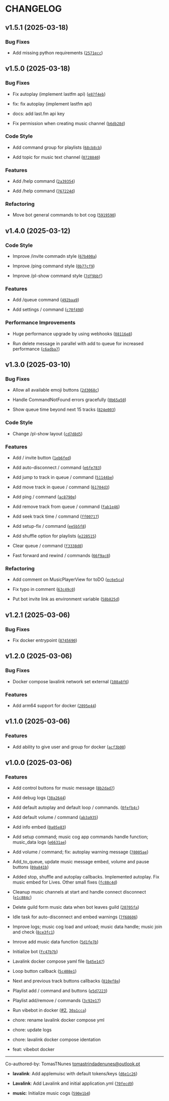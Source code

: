 # CHANGELOG


## v1.5.1 (2025-03-18)

### Bug Fixes

- Add missing python requirements
  ([`2571ecc`](https://github.com/TomasTNunes/VibeBot/commit/2571ecc42b3aa401eec88bed4158cede64d51aff))


## v1.5.0 (2025-03-18)

### Bug Fixes

- Fix autoplay (implement lastfm api)
  ([`e87f4eb`](https://github.com/TomasTNunes/VibeBot/commit/e87f4eb67b6dc51fb3bff1ecfe7d1c9b73a00893))

* fix: fix autoplay (implement lastfm api)

* docs: add last.fm api key

- Fix permission when creating music channel
  ([`b6db28d`](https://github.com/TomasTNunes/VibeBot/commit/b6db28d9d6aa08006bde486b091c9347c41efebb))

### Code Style

- Add command group for playlists
  ([`68cb8cb`](https://github.com/TomasTNunes/VibeBot/commit/68cb8cbd908c5bac99fc96ba47e3bf56ca731d32))

- Add topic for music text channel
  ([`0728840`](https://github.com/TomasTNunes/VibeBot/commit/07288404b72067c4ad0eef819df260d14ce8f534))

### Features

- Add /help <command> command
  ([`2a39354`](https://github.com/TomasTNunes/VibeBot/commit/2a393549e04ff5e7dbe5a06e55f2ac0701701199))

- Add /help command
  ([`767224d`](https://github.com/TomasTNunes/VibeBot/commit/767224d024ef053b34bb270a296f659f1b9ec242))

### Refactoring

- Move bot general commands to bot cog
  ([`5919590`](https://github.com/TomasTNunes/VibeBot/commit/5919590bbf1a012580433b14ea496837ef75fc8d))


## v1.4.0 (2025-03-12)

### Code Style

- Improve /invite commadn style
  ([`67b400a`](https://github.com/TomasTNunes/VibeBot/commit/67b400a41128da83cb625ead89561d7b835d51f8))

- Improve /ping command style
  ([`0b77cf9`](https://github.com/TomasTNunes/VibeBot/commit/0b77cf91085106d472434a41fd9873aac02d8fd9))

- Improve /pl-show command style
  ([`7df9bbf`](https://github.com/TomasTNunes/VibeBot/commit/7df9bbfaab8e95e93fc89d1a0a8ada64405174ef))

### Features

- Add /queue command
  ([`492baa9`](https://github.com/TomasTNunes/VibeBot/commit/492baa9c2c7cb8d40d87473e7cc679478fe1d1ec))

- Add settings / command
  ([`c70f498`](https://github.com/TomasTNunes/VibeBot/commit/c70f4985c48567da7e1b3bbd6ef6b827d603b286))

### Performance Improvements

- Huge performance upgrade by using webhooks
  ([`08116e8`](https://github.com/TomasTNunes/VibeBot/commit/08116e8aee82f23685b0988834b3ffb0e6cfed26))

- Run delete message in parallel with add to queue for increased performance
  ([`c6adba7`](https://github.com/TomasTNunes/VibeBot/commit/c6adba7fd7c1960f574857665428aad35205b697))


## v1.3.0 (2025-03-10)

### Bug Fixes

- Allow all available emoji buttons
  ([`2d3068c`](https://github.com/TomasTNunes/VibeBot/commit/2d3068cf1eaf4702ef1412e63db0727e43565c71))

- Handle CommandNotFound errors gracefully
  ([`0b65a50`](https://github.com/TomasTNunes/VibeBot/commit/0b65a504b394b26afc1295556335b615e8e0eb7d))

- Show queue time beyond next 15 tracks
  ([`824e003`](https://github.com/TomasTNunes/VibeBot/commit/824e003aaf7113048c2eca422899c2fab6304f64))

### Code Style

- Change /pl-show layout
  ([`cd7d8d5`](https://github.com/TomasTNunes/VibeBot/commit/cd7d8d5c3cde08da55f382ab54550673626aa0d2))

### Features

- Add / invite button
  ([`1eb6fed`](https://github.com/TomasTNunes/VibeBot/commit/1eb6fed55565bbdea4d279b1b0d8e80f479682b2))

- Add auto-disconnect / command
  ([`e6fe783`](https://github.com/TomasTNunes/VibeBot/commit/e6fe7833b6a209cef5749e61b452d1956a133f39))

- Add jump to track in queue / command
  ([`51144be`](https://github.com/TomasTNunes/VibeBot/commit/51144be174b508a9a283db5f442f73f505f3e2dc))

- Add move track in queue / command
  ([`61704d3`](https://github.com/TomasTNunes/VibeBot/commit/61704d3935c061027cab438ce707bd685212c29c))

- Add ping / command
  ([`ac8790e`](https://github.com/TomasTNunes/VibeBot/commit/ac8790ed34188c46bcd1124f9a26973f636a3ced))

- Add remove track from queue / command
  ([`fab1e46`](https://github.com/TomasTNunes/VibeBot/commit/fab1e4658b00e1db32cd5b3eaeef72284c2e0e5e))

- Add seek track time / command
  ([`ff00717`](https://github.com/TomasTNunes/VibeBot/commit/ff0071717df2874a4a8d807e997d812f03212669))

- Add setup-fix / command
  ([`ee5b5f8`](https://github.com/TomasTNunes/VibeBot/commit/ee5b5f8860dfe03365f209f52d19a06260f1569b))

- Add shuffle option for playlists
  ([`e228515`](https://github.com/TomasTNunes/VibeBot/commit/e228515db7b36462dc4d7917068888b5989f33a3))

- Clear queue / command
  ([`f3338d0`](https://github.com/TomasTNunes/VibeBot/commit/f3338d04073b03caa11ee3202586749e338b4bff))

- Fast forward and rewind / commands
  ([`66f9ac8`](https://github.com/TomasTNunes/VibeBot/commit/66f9ac83937ccbe8d0db0b7a78f4acc4187dcb89))

### Refactoring

- Add comment on MusicPlayerView for toDO
  ([`ec6e5ca`](https://github.com/TomasTNunes/VibeBot/commit/ec6e5ca862a50dc79a4b7aa0bbe1b9b8f83c5788))

- Fix typo in comment
  ([`63c49c0`](https://github.com/TomasTNunes/VibeBot/commit/63c49c0dc8a4428c3b4c81bfcb3f070b17d87651))

- Put bot invite link as environment variable
  ([`58b825d`](https://github.com/TomasTNunes/VibeBot/commit/58b825da516e686ca3fcd9960b4a37eac7439b20))


## v1.2.1 (2025-03-06)

### Bug Fixes

- Fix docker entrypoint
  ([`8745690`](https://github.com/TomasTNunes/VibeBot/commit/87456907db406909fc58b46ed8598bbfe761fe16))


## v1.2.0 (2025-03-06)

### Bug Fixes

- Docker compose lavalink network set external
  ([`108a8f6`](https://github.com/TomasTNunes/VibeBot/commit/108a8f669a187d8d072dccfa021afd81562f9eb6))

### Features

- Add arm64 support for docker
  ([`2895e44`](https://github.com/TomasTNunes/VibeBot/commit/2895e44cae8896a049463d1b10339d94c6897e33))


## v1.1.0 (2025-03-06)

### Features

- Add ability to give user and group for docker
  ([`acf3b00`](https://github.com/TomasTNunes/VibeBot/commit/acf3b00e7a452765e4d7a577d1e67d77384db815))


## v1.0.0 (2025-03-06)

### Features

- Add control buttons for music message
  ([`8b2dad7`](https://github.com/TomasTNunes/VibeBot/commit/8b2dad7340ec23e8a867bfe4e8feaa749b820852))

- Add debug logs
  ([`38a2644`](https://github.com/TomasTNunes/VibeBot/commit/38a2644dbb1d686b617ed280f992f540e90ef936))

- Add default autoplay and default loop / commands.
  ([`0fefb4c`](https://github.com/TomasTNunes/VibeBot/commit/0fefb4c05f841dad7f3f992bdf8c32ba5cb9dc20))

- Add default volume / command
  ([`ab3a935`](https://github.com/TomasTNunes/VibeBot/commit/ab3a935d19ff1ea0fe43fb7f89ed5b1d0c526e06))

- Add info embed
  ([`0a05e83`](https://github.com/TomasTNunes/VibeBot/commit/0a05e83e2bce92c3e926980b49f45641a314b665))

- Add setup command; music cog app commands handle function; music_data logs
  ([`e6631ae`](https://github.com/TomasTNunes/VibeBot/commit/e6631ae0621a16c407a3c0a94f8392e985c6a9cd))

- Add volume / command; fix: autoplay warning message
  ([`78005ae`](https://github.com/TomasTNunes/VibeBot/commit/78005aecea701f4faff7eca83f63ff5043f34df7))

- Add_to_queue, update music message embed, volume and pause buttons
  ([`09a841b`](https://github.com/TomasTNunes/VibeBot/commit/09a841b3c44a8a40a3b06840993ca326374f8b28))

- Added stop, shuffle and autoplay callbacks. Implemented autoplay. Fix music embed for Lives. Other
  small fixes
  ([`fc88c4d`](https://github.com/TomasTNunes/VibeBot/commit/fc88c4dad3bb1e2107dd22d4ce4093e0d3001973))

- Cleanup music channels at start and handle connect disconnect
  ([`e1c884c`](https://github.com/TomasTNunes/VibeBot/commit/e1c884c9658671a7a1b65142e4fab7236134aa61))

- Delete guild form music data when bot leaves guild
  ([`20705fa`](https://github.com/TomasTNunes/VibeBot/commit/20705fa1c259028433bff0819502be1813a7b7ec))

- Idle task for auto-disconnect and embed warnings
  ([`7f68606`](https://github.com/TomasTNunes/VibeBot/commit/7f6860691277dc82eff4bae4e83f1bcf3a22e359))

- Improve logs; music cog load and unload; music data handle; music join and check
  ([`8ce3fc1`](https://github.com/TomasTNunes/VibeBot/commit/8ce3fc100e4648fe093d13b76fc66b65393b88a1))

- Imrove add music data function
  ([`5d1fe7b`](https://github.com/TomasTNunes/VibeBot/commit/5d1fe7b2c8758a80f0f5c01900c5cacd21b0764d))

- Initialize bot
  ([`fc47b7b`](https://github.com/TomasTNunes/VibeBot/commit/fc47b7ba9cbe2131b94ed14c48e6eb9638f3c7a6))

- Lavalink docker compose yaml file
  ([`b45e147`](https://github.com/TomasTNunes/VibeBot/commit/b45e14777a7ddda2d387007d307162d2596eb731))

- Loop button callback
  ([`5c408e1`](https://github.com/TomasTNunes/VibeBot/commit/5c408e1c8f476a3c1cd653a6d550849f817cd41f))

- Next and previous track buttons callbacks
  ([`810ef8e`](https://github.com/TomasTNunes/VibeBot/commit/810ef8e12a8e4f16f310c0962c822f37029ce1de))

- Playlist add / command and buttons
  ([`e5d7223`](https://github.com/TomasTNunes/VibeBot/commit/e5d72236710f4675fb079356f53289375838131d))

- Playlist add/remove / commands
  ([`3c92e17`](https://github.com/TomasTNunes/VibeBot/commit/3c92e173298c67af3e70507ecc1d9f4695e7e2be))

- Run vibebot in docker ([#2](https://github.com/TomasTNunes/VibeBot/pull/2),
  [`30a1cca`](https://github.com/TomasTNunes/VibeBot/commit/30a1ccad47d6979f7203bb756c28a47043bd58ad))

* chore: rename lavalink docker compose yml

* chore: update logs

* chore: lavalink docker compose identation

* feat: vibebot docker

---------

Co-authored-by: TomasTNunes <tomastrindadenunes@outlook.pt>

- **lavalink**: Add applemuisc with default tokens/keys
  ([`d6e1c26`](https://github.com/TomasTNunes/VibeBot/commit/d6e1c26a2f61ea10387bbf88a00d9e53ea78193e))

- **Lavalink**: Add Lavalink and initial application.yml
  ([`70fecd9`](https://github.com/TomasTNunes/VibeBot/commit/70fecd92386c04eb742ee0cc5e95797f854b9410))

- **music**: Initialize music cogs
  ([`590e1b4`](https://github.com/TomasTNunes/VibeBot/commit/590e1b47ff1b1f1256495961ee16c70296c58afb))
